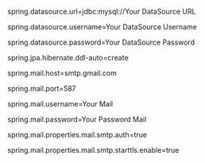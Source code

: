 spring.datasource.url=jdbc:mysql://Your DataSource URL

spring.datasource.username=Your DataSource Username

spring.datasource.password=Your DataSource Password

spring.jpa.hibernate.ddl-auto=create

spring.mail.host=smtp.gmail.com

spring.mail.port=587

spring.mail.username=Your Mail

spring.mail.password=Your Password Mail

spring.mail.properties.mail.smtp.auth=true

spring.mail.properties.mail.smtp.starttls.enable=true
